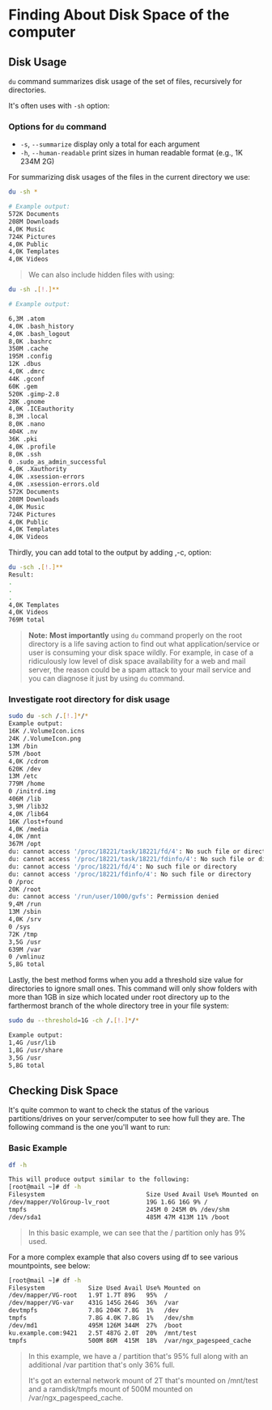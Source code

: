 # Finding About Disk Space of the computer

## Disk Usage

`du` command summarizes disk usage of the set of files, recursively for directories.

It's often uses with `-sh` option:

### Options for `du` command

- `-s`, `--summarize` display only a total for each argument
- `-h`, `--human-readable` print sizes in human readable format (e.g., 1K 234M 2G)

For summarizing disk usages of the files in the current directory we use:

```sh
du -sh *

# Example output:
572K Documents
208M Downloads
4,0K Music
724K Pictures
4,0K Public
4,0K Templates
4,0K Videos
```

> We can also include hidden files with using:

```sh
du -sh .[!.]**

# Example output:

6,3M .atom
4,0K .bash_history
4,0K .bash_logout
8,0K .bashrc
350M .cache
195M .config
12K .dbus
4,0K .dmrc
44K .gconf
60K .gem
520K .gimp-2.8
28K .gnome
4,0K .ICEauthority
8,3M .local
8,0K .nano
404K .nv
36K .pki
4,0K .profile
8,0K .ssh
0 .sudo_as_admin_successful
4,0K .Xauthority
4,0K .xsession-errors
4,0K .xsession-errors.old
572K Documents
208M Downloads
4,0K Music
724K Pictures
4,0K Public
4,0K Templates
4,0K Videos
```

Thirdly, you can add total to the output by adding ,-c, option:

```sh
du -sch .[!.]**
Result:
.
.
.
4,0K Templates
4,0K Videos
769M total
```

> **Note:** **Most importantly** using `du` command properly on the root directory is a life saving action to find out what application/service or user is consuming your disk space wildly.
> For example, in case of a ridiculously low level of disk space availability for a web and mail server, the reason could be a spam attack to your mail service and you can diagnose it just by using `du` command.

### Investigate root directory for disk usage

```sh
sudo du -sch /.[!.]*/*
Example output:
16K /.VolumeIcon.icns
24K /.VolumeIcon.png
13M /bin
57M /boot
4,0K /cdrom
620K /dev
13M /etc
779M /home
0 /initrd.img
406M /lib
3,9M /lib32
4,0K /lib64
16K /lost+found
4,0K /media
4,0K /mnt
367M /opt
du: cannot access '/proc/18221/task/18221/fd/4': No such file or directory
du: cannot access '/proc/18221/task/18221/fdinfo/4': No such file or directory
du: cannot access '/proc/18221/fd/4': No such file or directory
du: cannot access '/proc/18221/fdinfo/4': No such file or directory
0 /proc
20K /root
du: cannot access '/run/user/1000/gvfs': Permission denied
9,4M /run
13M /sbin
4,0K /srv
0 /sys
72K /tmp
3,5G /usr
639M /var
0 /vmlinuz
5,8G total
```

Lastly, the best method forms when you add a threshold size value for directories to ignore small ones. This command will only show folders with more than 1GB in size which located under root directory up to the farthermost branch of the whole directory tree in your file system:

```sh
sudo du --threshold=1G -ch /.[!.]*/*

Example output:
1,4G /usr/lib
1,8G /usr/share
3,5G /usr
5,8G total
```

## Checking Disk Space

It's quite common to want to check the status of the various partitions/drives on your server/computer to see how full they are. The following command is the one you'll want to run:

### Basic Example

```sh
df -h

This will produce output similar to the following:
[root@mail ~]# df -h
Filesystem                            Size Used Avail Use% Mounted on
/dev/mapper/VolGroup-lv_root          19G 1.6G 16G 9% /
tmpfs                                 245M 0 245M 0% /dev/shm
/dev/sda1                             485M 47M 413M 11% /boot
```

> In this basic example, we can see that the / partition only has 9% used.

For a more complex example that also covers using df to see various mountpoints, see below:

```sh
[root@mail ~]# df -h
Filesystem            Size Used Avail Use% Mounted on
/dev/mapper/VG-root   1.9T 1.7T 89G   95%  /
/dev/mapper/VG-var    431G 145G 264G  36%  /var
devtmpfs              7.8G 204K 7.8G  1%   /dev
tmpfs                 7.8G 4.0K 7.8G  1%   /dev/shm
/dev/md1              495M 126M 344M  27%  /boot
ku.example.com:9421   2.5T 487G 2.0T  20%  /mnt/test
tmpfs                 500M 86M  415M  18%  /var/ngx_pagespeed_cache
```

> In this example, we have a / partition that's 95% full along with an additional /var partition that's only 36% full.
>
> It's got an external network mount of 2T that's mounted on /mnt/test and a ramdisk/tmpfs mount of 500M mounted on /var/ngx_pagespeed_cache.
